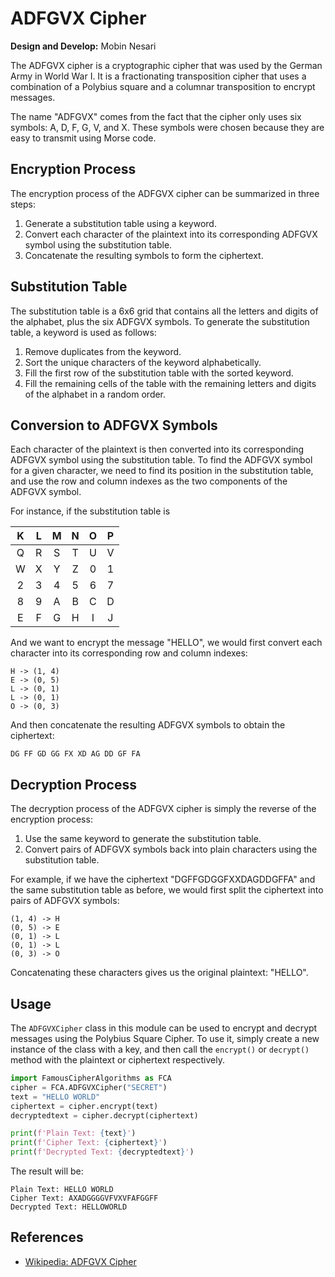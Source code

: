 # ADFGVX Cipher

__Design and Develop:__ Mobin Nesari

The ADFGVX cipher is a cryptographic cipher that was used by the German Army in World War I. It is a fractionating transposition cipher that uses a combination of a Polybius square and a columnar transposition to encrypt messages.

The name "ADFGVX" comes from the fact that the cipher only uses six symbols: A, D, F, G, V, and X. These symbols were chosen because they are easy to transmit using Morse code.

## Encryption Process
The encryption process of the ADFGVX cipher can be summarized in three steps:

1. Generate a substitution table using a keyword.
2. Convert each character of the plaintext into its corresponding ADFGVX symbol using the substitution table.
3. Concatenate the resulting symbols to form the ciphertext.

## Substitution Table
The substitution table is a 6x6 grid that contains all the letters and digits of the alphabet, plus the six ADFGVX symbols. To generate the substitution table, a keyword is used as follows:

1. Remove duplicates from the keyword.
2. Sort the unique characters of the keyword alphabetically.
3. Fill the first row of the substitution table with the sorted keyword.
4. Fill the remaining cells of the table with the remaining letters and digits of the alphabet in a random order.

## Conversion to ADFGVX Symbols
Each character of the plaintext is then converted into its corresponding ADFGVX symbol using the substitution table. To find the ADFGVX symbol for a given character, we need to find its position in the substitution table, and use the row and column indexes as the two components of the ADFGVX symbol.

For instance, if the substitution table is 

<div align="center">

| K | L | M | N | O | P |
|:-:|:-:|:-:|:-:|:-:|:-:|
| Q | R | S | T | U | V |
| W | X | Y | Z | 0 | 1 |
| 2 | 3 | 4 | 5 | 6 | 7 |
| 8 | 9 | A | B | C | D |
| E | F | G | H | I | J |

</div>

And we want to encrypt the message "HELLO", we would first convert each character into its corresponding row and column indexes:

```
H -> (1, 4)
E -> (0, 5)
L -> (0, 1)
L -> (0, 1)
O -> (0, 3)
```

And then concatenate the resulting ADFGVX symbols to obtain the ciphertext:

```
DG FF GD GG FX XD AG DD GF FA
```

## Decryption Process
The decryption process of the ADFGVX cipher is simply the reverse of the encryption process:

1. Use the same keyword to generate the substitution table.
2. Convert pairs of ADFGVX symbols back into plain characters using the substitution table.

For example, if we have the ciphertext "DGFFGDGGFXXDAGDDGFFA" and the same substitution table as before, we would first split the ciphertext into pairs of ADFGVX symbols:

```
(1, 4) -> H
(0, 5) -> E
(0, 1) -> L
(0, 1) -> L
(0, 3) -> O
```
Concatenating these characters gives us the original plaintext: "HELLO".

## Usage
The `ADFGVXCipher` class in this module can be used to encrypt and decrypt messages using the Polybius Square Cipher. To use it, simply create a new instance of the class with a key, and then call the `encrypt()` or `decrypt()` method with the plaintext or ciphertext respectively.

```python
import FamousCipherAlgorithms as FCA
cipher = FCA.ADFGVXCipher("SECRET")
text = "HELLO WORLD"
ciphertext = cipher.encrypt(text)
decryptedtext = cipher.decrypt(ciphertext)

print(f'Plain Text: {text}')
print(f'Cipher Text: {ciphertext}')
print(f'Decrypted Text: {decryptedtext}')
```

The result will be:

```
Plain Text: HELLO WORLD
Cipher Text: AXADGGGGVFVXVFAFGGFF
Decrypted Text: HELLOWORLD
```

## References
- <a href="https://en.wikipedia.org/wiki/ADFGVX_cipher"> Wikipedia: ADFGVX Cipher</a>